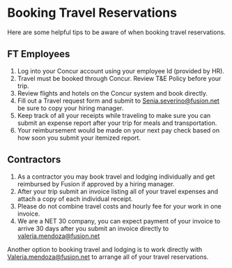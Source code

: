 # Booking Travel Reservations

Here are some helpful tips to be aware of when booking travel reservations.

## FT Employees

1. Log into your Concur account using your employee Id (provided by HR). 
1. Travel must be booked through Concur. Review T&E Policy before your trip.
1. Review flights and hotels on the Concur system and book directly.
1. Fill out a Travel request form and submit to Senia.severino@fusion.net be sure to copy your hiring manager.  
1. Keep track of all your receipts while traveling to make sure you can submit an expense report after your trip for meals and transportation. 
1. Your reimbursement would be made on your next pay check based on how soon you submit your itemized report. 

## Contractors 

1. As a contractor you may book travel and lodging individually and get reimbursed by Fusion if approved by a hiring manager. 
1. After your trip submit an invoice listing all of your travel expenses and attach a copy of each individual receipt.
1. Please do not combine travel costs and hourly fee for your work in one invoice.
1. We are a NET 30 company, you can expect payment of your invoice to arrive 30 days after you submit an 
invoice directly to valeria.mendoza@fusion.net

Another option to booking travel and lodging is to work directly with Valeria.mendoza@fusion.net to arrange
all of your travel reservations. 
